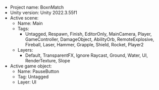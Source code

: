 <!-- UNITY CODE ASSIST INSTRUCTIONS START -->
- Project name: BoxnMatch
- Unity version: Unity 2022.3.55f1
- Active scene:
  - Name: Main
  - Tags:
    - Untagged, Respawn, Finish, EditorOnly, MainCamera, Player, GameController, DamageObject, AbilityOrb, RemoteExplosive, Fireball, Laser, Hammer, Grapple, Shield, Rocket, Player2
  - Layers:
    - Default, TransparentFX, Ignore Raycast, Ground, Water, UI, RenderTexture, Slope
- Active game object:
  - Name: PauseButton
  - Tag: Untagged
  - Layer: UI
<!-- UNITY CODE ASSIST INSTRUCTIONS END -->
